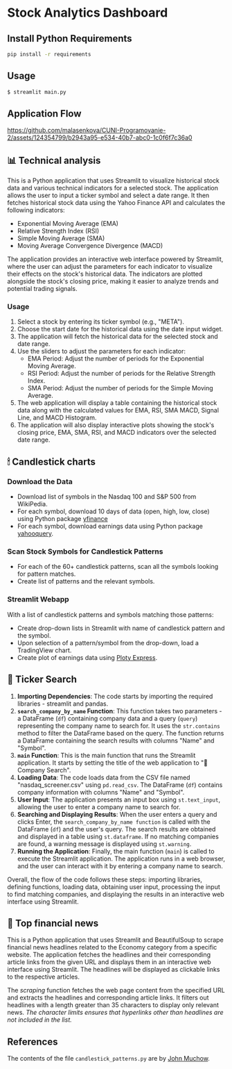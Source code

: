 # Stock Analytics Dashboard

## Install Python Requirements

```bash
pip install -r requirements
```

## Usage

```bash
$ streamlit main.py
```

## Application Flow


https://github.com/malasenkova/CUNI-Programovanie-2/assets/124354799/b2943a95-e534-40b7-abc0-1c0f6f7c36a0



## 📊 Technical analysis

This is a Python application that uses Streamlit to visualize historical stock data and various technical indicators for a selected stock. The application allows the user to input a ticker symbol and select a date range. It then fetches historical stock data using the Yahoo Finance API and calculates the following indicators:

* Exponential Moving Average (EMA)
* Relative Strength Index (RSI)
* Simple Moving Average (SMA)
* Moving Average Convergence Divergence (MACD)

The application provides an interactive web interface powered by Streamlit, where the user can adjust the parameters for each indicator to visualize their effects on the stock's historical data. The indicators are plotted alongside the stock's closing price, making it easier to analyze trends and potential trading signals.

### Usage
1. Select a stock by entering its ticker symbol (e.g., "META").
2. Choose the start date for the historical data using the date input widget.
3. The application will fetch the historical data for the selected stock and date range.
4. Use the sliders to adjust the parameters for each indicator:
    * EMA Period: Adjust the number of periods for the Exponential Moving Average.
    * RSI Period: Adjust the number of periods for the Relative Strength Index.
    * SMA Period: Adjust the number of periods for the Simple Moving Average.
5. The web application will display a table containing the historical stock data along with the calculated values for EMA, RSI, SMA MACD, Signal Line, and MACD Histogram.
6. The application will also display interactive plots showing the stock's closing price, EMA, SMA, RSI, and MACD indicators over the selected date range.


## 🕯 Candlestick charts

### Download the Data

* Download list of symbols in the Nasdaq 100 and S&P 500 from WikiPedia.
* For each symbol, download 10 days of data (open, high, low, close) using Python package [yfinance](https://pypi.org/project/yfinance/)
* For each symbol, download earnings data using Python package [yahooquery](https://yahooquery.dpguthrie.com).

### Scan Stock Symbols for Candlestick Patterns

* For each of the 60+ candlestick patterns, scan all the symbols looking for pattern matches.
* Create list of patterns and the relevant symbols.

### Streamlit Webapp

With a list of candlestick patterns and symbols matching those patterns:

* Create drop-down lists in Streamlit with name of candlestick pattern and the symbol.
* Upon selection of a pattern/symbol from the drop-down, load a TradingView chart.
* Create plot of earnings data using [Ploty Express](https://plotly.com/python/plotly-express/).

## 🔎 Ticker Search

1. **Importing Dependencies**: The code starts by importing the required libraries - streamlit and pandas.
2. **```search_company_by_name``` Function**: This function takes two parameters - a DataFrame (```df```) containing company data and a query (```query```) representing the company name to search for. It uses the ```str.contains``` method to filter the DataFrame based on the query. The function returns a DataFrame containing the search results with columns "Name" and "Symbol".
3. **```main``` Function**: This is the main function that runs the Streamlit application. It starts by setting the title of the web application to "🔎 Company Search".
4. **Loading Data**: The code loads data from the CSV file named "nasdaq_screener.csv" using ```pd.read_csv```. The DataFrame (```df```) contains company information with columns "Name" and "Symbol".
5. **User Input**: The application presents an input box using ```st.text_input```, allowing the user to enter a company name to search for.
6. **Searching and Displaying Results**: When the user enters a query and clicks Enter, the ```search_company_by_name function``` is called with the DataFrame (```df```) and the user's query. The search results are obtained and displayed in a table using ```st.dataframe```. If no matching companies are found, a warning message is displayed using ```st.warning```.
7. **Running the Application**: Finally, the main function (```main```) is called to execute the Streamlit application. The application runs in a web browser, and the user can interact with it by entering a company name to search.

Overall, the flow of the code follows these steps: importing libraries, defining functions, loading data, obtaining user input, processing the input to find matching companies, and displaying the results in an interactive web interface using Streamlit.


## 💸 Top financial news
This is a Python application that uses Streamlit and BeautifulSoup to scrape financial news headlines related to the Economy category from a specific website. The application fetches the headlines and their corresponding article links from the given URL and displays them in an interactive web interface using Streamlit. The headlines will be displayed as clickable links to the respective articles.

The *scraping* function fetches the web page content from the specified URL and extracts the headlines and corresponding article links. It filters out headlines with a length greater than 35 characters to display only relevant news. 
*The character limits ensures that hyperlinks other than headlines are not included in the list.*

## References
The contents of the file ```candlestick_patterns.py``` are by [John Muchow](https://www.tradingview.com/u/JohnMuchow/#published-scripts).

